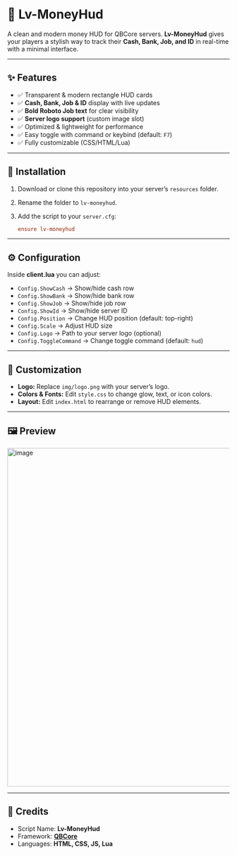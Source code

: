 # 💸 Lv-MoneyHud

A clean and modern money HUD for QBCore servers. **Lv-MoneyHud** gives your players a stylish way to track their **Cash, Bank, Job, and ID** in real-time with a minimal interface.

---

## ✨ Features

* ✅ Transparent & modern rectangle HUD cards
* ✅ **Cash, Bank, Job & ID** display with live updates
* ✅ **Bold Roboto Job text** for clear visibility
* ✅ **Server logo support** (custom image slot)
* ✅ Optimized & lightweight for performance
* ✅ Easy toggle with command or keybind (default: `F7`)
* ✅ Fully customizable (CSS/HTML/Lua)

---

## 📂 Installation

1. Download or clone this repository into your server’s `resources` folder.
2. Rename the folder to `lv-moneyhud`.
3. Add the script to your `server.cfg`:

   ```cfg
   ensure lv-moneyhud
   ```

---

## ⚙️ Configuration

Inside **client.lua** you can adjust:

* `Config.ShowCash` → Show/hide cash row
* `Config.ShowBank` → Show/hide bank row
* `Config.ShowJob`  → Show/hide job row
* `Config.ShowId`   → Show/hide server ID
* `Config.Position` → Change HUD position (default: top-right)
* `Config.Scale`    → Adjust HUD size
* `Config.Logo`     → Path to your server logo (optional)
* `Config.ToggleCommand` → Change toggle command (default: `hud`)

---

## 🎨 Customization

* **Logo:** Replace `img/logo.png` with your server’s logo.
* **Colors & Fonts:** Edit `style.css` to change glow, text, or icon colors.
* **Layout:** Edit `index.html` to rearrange or remove HUD elements.

---

## 🖼️ Preview

<img width="1027" height="767" alt="image" src="https://github.com/user-attachments/assets/3469d9ed-5faa-486c-9d57-1fe4a1ecb375" />

---

## 🔑 Credits

* Script Name: **Lv-MoneyHud**
* Framework: **[QBCore](https://github.com/qbcore-framework/qb-core)**
* Languages: **HTML, CSS, JS, Lua**
